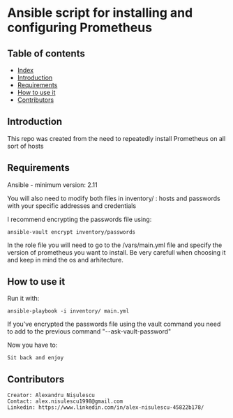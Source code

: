 # Ansible script for installing and configuring Prometheus

## Table of contents
  * [Index](#index)
  * [Introduction](#introduction)
  * [Requirements](#requirements)
  * [How to use it](#how-to-use-it)
  * [Contributors](#contributors)


## Introduction

This repo was created from the need to repeatedly install Prometheus on all sort of hosts
    

## Requirements

Ansible - minimum version: 2.11

You will also need to modify both files in inventory/ : hosts and passwords with your specific addresses and credentials

I recommend encrypting the passwords file using:

    ansible-vault encrypt inventory/passwords

In the role file you will need to go to the /vars/main.yml file and specify the version of prometheus you want to install. Be very carefull when choosing it and keep in mind the os and arhitecture.

## How to use it
Run it with:

    ansible-playbook -i inventory/ main.yml

If you've encrypted the passwords file using the vault command you need to add to the previous command "--ask-vault-password"

Now you have to:

    Sit back and enjoy

## Contributors
    Creator: Alexandru Nișulescu
    Contact: alex.nisulescu1998@gmail.com
    Linkedin: https://www.linkedin.com/in/alex-nisulescu-45822b178/
